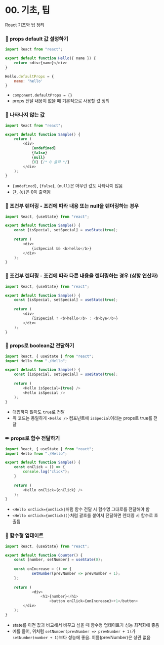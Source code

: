 # 00. 기초, 팁

React 기초와 팁 정리


### 🚩 props default 값 설정하기
```javascript
import React from "react";

export default function Hello({ name }) {
	return <div>{name}</div>
}

Hello.defaultProps = {
	name: 'hello'
}
```
* `component.defaultProps = {}`
* props 전달 내용이 없을 때 기본적으로 사용할 값 정의


### 🚩 나타나지 않는 값
```javascript
import React from "react";

export default function Sample() {
	return (
		<div>
			{undefined}
			{false}
			{null}
			{0} {/* 0 출력 */}
		</div>
	);
}
```
* `{undefined}`, `{false`}, `{null}`은 아무런 값도 나타나지 않음
* 단, `{0}`은 0이 출력됨


### 🚩 조건부 렌더링 - 조건에 따라 내용 또는 null을 렌더링하는 경우
```javascript
import React, {useState} from "react";

export default function Sample() {
	const [isSpecial, setSpecial] = useState(true);
	
    return (
		<div>
			{isSpecial && <b>hello</b>}
		</div>
	);
}
```


### 🚩 조건부 렌더링 - 조건에 따라 다른 내용을 렌더링하는 경우 (삼항 연산자)
```javascript
import React, {useState} from "react";

export default function Sample() {
	const [isSpecial, setSpecial] = useState(true);
	
    return (
		<div>
			{isSpecial ? <b>hello</b> : <b>bye</b>}
		</div>
	);
}
```


### 🚩 props로 boolean값 전달하기
```javascript
import React, { useState } from "react";
import Hello from "./Hello";

export default function Sample() {
	const [isSpecial, setSpecial] = useState(true);
	
    return (
		<Hello isSpecial={true} />
		<Hello isSpecial />
	);
}
```
* 대입하지 않아도 `true`로 전달
* 위 코드는 동일하게 `<Hello />` 컴포넌트에 `isSpecial`이라는 props로 true를 전달


### ✏ props로 함수 전달하기
```javascript
import React, { useState } from "react";
import Hello from "./Hello";

export default function Sample() {
	const onClick = () => {
    	console.log("click");
    }
	
    return (
		<Hello onClick={onClick} />
	);
}
```
* `<Hello onClick={onClick}`처럼 함수 전달 시 함수명 그대로를 전달해야 함
* `<Hello onClick={onClick()}`처럼 괄호를 붙여서 전달하면 렌더링 시 함수로 호출됨


### 🚩 함수형 업데이트
```javascript
import React, {useState} from "react";

export default function Counter() {
	const [number, setNumber] = useState(0);
    
	const onIncrease = () => {
    		setNumber(prevNumber => prevNumber + 1);
	};
	
    return (
    		<div>
        		<h1>{number}</h1>
            		<button onClick={onIncrease}>+1</button>
		</div>
	);
}
```
* state를 이전 값과 비교해서 바꾸고 싶을 때 함수형 업데이트가 성능 최적화에 좋음
* 예를 들어, 위처럼 `setNumber(prevNumber => prevNumber + 1)`가 `setNumber(number + 1)`보다 성능에 좋음. 이름(prevNumber)은 상관 없음
